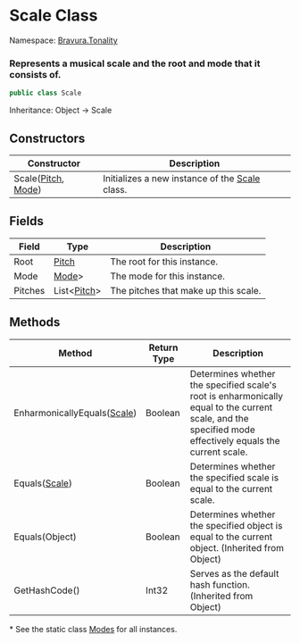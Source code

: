 # Scale Class

Namespace: [Bravura.Tonality](./Bravura.Tonality.md)

### Represents a musical scale and the root and mode that it consists of.

```csharp
public class Scale
```

Inheritance: Object -> Scale

## Constructors
| Constructor | Description |
| --- | --- |
| Scale([Pitch](./Pitch.md), [Mode](./Mode.md)) | Initializes a new instance of the [Scale](./Scale.md) class. |

## Fields
| Field | Type | Description |
| --- | --- | --- |
| Root | [Pitch](./Pitch.md) | The root for this instance. |
| Mode | [Mode](./Mode.md)> | The mode for this instance. |
| Pitches | List<[Pitch](./Pitch.md)> | The pitches that make up this scale. |

## Methods
| Method | Return Type | Description |
| --- | --- | --- |
| EnharmonicallyEquals([Scale](./Scale.md)) | Boolean | Determines whether the specified scale's root is enharmonically equal to the current scale, and the specified mode effectively equals the current scale. |
| Equals([Scale](./Scale.md)) | Boolean | Determines whether the specified scale is equal to the current scale. |
| Equals(Object) | Boolean | Determines whether the specified object is equal to the current object. (Inherited from Object) |
| GetHashCode() | Int32 | Serves as the default hash function. (Inherited from Object) |

\* See the static class [Modes](./Modes.md) for all instances.
